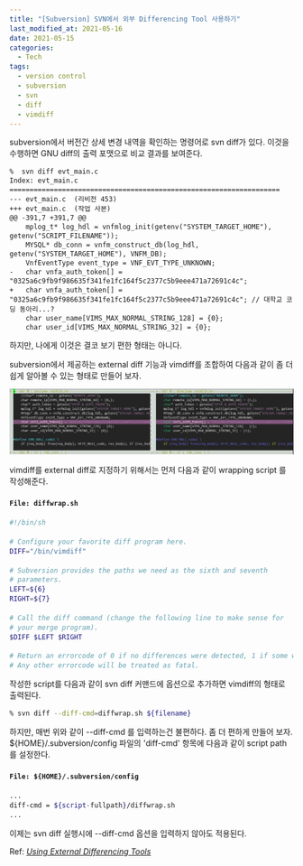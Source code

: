 ```yaml
---
title: "[Subversion] SVN에서 외부 Differencing Tool 사용하기"
last_modified_at: 2021-05-16
date: 2021-05-15
categories:
  - Tech
tags:
  - version control
  - subversion
  - svn
  - diff
  - vimdiff
---
```


subversion에서 버전간 상세 변경 내역을 확인하는 명령어로 <span class="grey-box">svn diff</span>가 있다.
이것을 수행하면 GNU diff의 출력 포맷으로 비교 결과를 보여준다.

```
%  svn diff evt_main.c 
Index: evt_main.c
===================================================================
--- evt_main.c	(리비전 453)
+++ evt_main.c	(작업 사본)
@@ -391,7 +391,7 @@
 	mplog_t* log_hdl = vnfmlog_init(getenv("SYSTEM_TARGET_HOME"), getenv("SCRIPT_FILENAME"));
 	MYSQL* db_conn = vnfm_construct_db(log_hdl, getenv("SYSTEM_TARGET_HOME"), VNFM_DB);
 	VnfEventType event_type = VNF_EVT_TYPE_UNKNOWN;
-	char vnfa_auth_token[] = "0325a6c9fb9f986635f341fe1fc164f5c2377c5b9eee471a72691c4c";
+	char vnfa_auth_token[] = "0325a6c9fb9f986635f341fe1fc164f5c2377c5b9eee471a72691c4c"; // 대학교 코딩 동아리...?
 	char user_name[VIMS_MAX_NORMAL_STRING_128] = {0};
 	char user_id[VIMS_MAX_NORMAL_STRING_32] = {0};
```

하지만, 나에게 이것은 결코 보기 편한 형태는 아니다.

subversion에서 제공하는 external diff 기능과 vimdiff를 조합하여 다음과 같이 좀 더 쉽게 알아볼 수 있는 형태로 만들어 보자.

[![img](/assets/images/posts/svn-vimdiff-output.jpg)](/assets/images/posts/svn-vimdiff-output.jpg)

vimdiff를 external diff로 지정하기 위해서는 먼저 다음과 같이 wrapping script 를 작성해준다.

#### **`File: diffwrap.sh`**
```sh
#!/bin/sh

# Configure your favorite diff program here.
DIFF="/bin/vimdiff"

# Subversion provides the paths we need as the sixth and seventh 
# parameters.
LEFT=${6}
RIGHT=${7}

# Call the diff command (change the following line to make sense for
# your merge program).
$DIFF $LEFT $RIGHT

# Return an errorcode of 0 if no differences were detected, 1 if some were.
# Any other errorcode will be treated as fatal.
```

작성한 script를 다음과 같이 <span class="grey-box">svn diff</span> 커맨드에 옵션으로 추가하면 vimdiff의 형태로 출력된다.

```sh
% svn diff --diff-cmd=diffwrap.sh ${filename}
```

하지만, 매번 위와 같이 <span class="grey-box">--diff-cmd</span> 를 입력하는건 불편하다. 좀 더 편하게 만들어 보자.<br>
<span class="grey-box">${HOME}/.subversion/config</span> 파일의 'diff-cmd' 항목에 다음과 같이 script path를 설정한다.

#### **`File: ${HOME}/.subversion/config`**
```sh
...
diff-cmd = ${script-fullpath}/diffwrap.sh
...
```

이제는 <span class="grey-box">svn diff</span> 실행시에 <span class="grey-box">--diff-cmd</span> 옵션을 입력하지 않아도 적용된다.

Ref: [_Using External Differencing Tools_](https://svnbook.red-bean.com/en/1.4/svn.advanced.externaldifftools.html)
